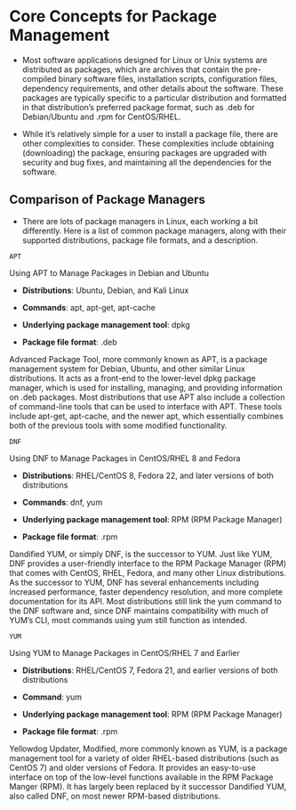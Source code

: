 # Core Concepts for Package Management

- Most software applications designed for Linux or Unix systems are distributed as packages, which are archives that contain the pre-compiled binary software files, installation scripts, configuration files, dependency requirements, and other details about the software. These packages are typically specific to a particular distribution and formatted in that distribution’s preferred package format, such as .deb for Debian/Ubuntu and .rpm for CentOS/RHEL.

- While it’s relatively simple for a user to install a package file, there are other complexities to consider. These complexities include obtaining (downloading) the package, ensuring packages are upgraded with security and bug fixes, and maintaining all the dependencies for the software.

## Comparison of Package Managers

- There are lots of package managers in Linux, each working a bit differently. Here is a list of common package managers, along with their supported distributions, package file formats, and a description.

`APT`

Using APT to Manage Packages in Debian and Ubuntu

- **Distributions**: Ubuntu, Debian, and Kali Linux

- **Commands**: apt, apt-get, apt-cache

- **Underlying package management tool**: dpkg

- **Package file format**: .deb

Advanced Package Tool, more commonly known as APT, is a package management system for Debian, Ubuntu, and other similar Linux distributions. It acts as a front-end to the lower-level dpkg package manager, which is used for installing, managing, and providing information on .deb packages. Most distributions that use APT also include a collection of command-line tools that can be used to interface with APT. These tools include apt-get, apt-cache, and the newer apt, which essentially combines both of the previous tools with some modified functionality.

`DNF`

Using DNF to Manage Packages in CentOS/RHEL 8 and Fedora

- **Distributions**: RHEL/CentOS 8, Fedora 22, and later versions of both distributions

- **Commands**: dnf, yum

- **Underlying package management tool**: RPM (RPM Package Manager)

- **Package file format**: .rpm

Dandified YUM, or simply DNF, is the successor to YUM. Just like YUM, DNF provides a user-friendly interface to the RPM Package Manager (RPM) that comes with CentOS, RHEL, Fedora, and many other Linux distributions. As the successor to YUM, DNF has several enhancements including increased performance, faster dependency resolution, and more complete documentation for its API. Most distributions still link the yum command to the DNF software and, since DNF maintains compatibility with much of YUM’s CLI, most commands using yum still function as intended.

`YUM`

Using YUM to Manage Packages in CentOS/RHEL 7 and Earlier

- **Distributions**: RHEL/CentOS 7, Fedora 21, and earlier versions of both distributions

- **Command**: yum

- **Underlying package management tool**: RPM (RPM Package Manager)

- **Package file format**: .rpm

Yellowdog Updater, Modified, more commonly known as YUM, is a package management tool for a variety of older RHEL-based distributions (such as CentOS 7) and older versions of Fedora. It provides an easy-to-use interface on top of the low-level functions available in the RPM Package Manger (RPM). It has largely been replaced by it successor Dandified YUM, also called DNF, on most newer RPM-based distributions.
